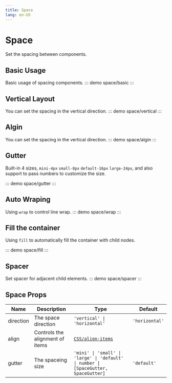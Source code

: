 ```yaml
---
title: Space
lang: en-US
---
```


# Space

Set the spacing between components.

## Basic Usage

Basic usage of spacing components.
::: demo
space/basic
:::

## Vertical Layout

You can set the spacing in the vertical direction.
::: demo
space/vertical
:::

## Algin

You can set the spacing in the vertical direction.
::: demo
space/algin
:::

## Gutter

Built-in 4 sizes, `mini-4px` `small-8px` `default-16px` `large-24px`, and also support to pass numbers to customize the size.

::: demo
space/gutter
:::

## Auto Wraping

Using `wrap` to control line wrap.
::: demo
space/wrap
:::

## Fill the container

Using `fill` to automatically fill the container with child nodes.

::: demo
space/fill
:::

## Spacer

Set spacer for adjacent child elements.
::: demo
space/spacer
:::

## Space Props

| Name      | Description                     | Type                                                                                | Default        |
| --------- | ------------------------------- | ----------------------------------------------------------------------------------- | -------------- |
| direction | The space direction             | `'vertical' \| 'horizontal'`                                                        | `'horizontal'` |
| align     | Controls the alignment of items | [`CSS/align-items`](https://developer.mozilla.org/en-US/docs/Web/CSS/align-items)   |
| gutter    | The spaceing size               | `'mini' \| 'small' \| 'large' \| 'default' \| number \| [SpaceGutter, SpaceGutter]` | `'default'`    |
